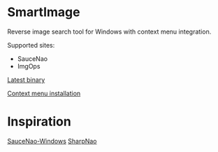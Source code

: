 # SmartImage

Reverse image search tool for Windows with context menu integration.

Supported sites:

- SauceNao
- ImgOps

[Latest binary](https://github.com/Decimation/SmartImage/blob/master/SmartImage/bin/Release/netcoreapp3.0/win10-x64/publish/SmartImage.exe)

[Context menu installation](https://github.com/Decimation/SmartImage/blob/master/SmartImage/AddToContextMenu.bat)

# Inspiration

[SauceNao-Windows](https://github.com/RoxasShadow/SauceNao-Windows)
[SharpNao](https://github.com/Lazrius/SharpNao)
